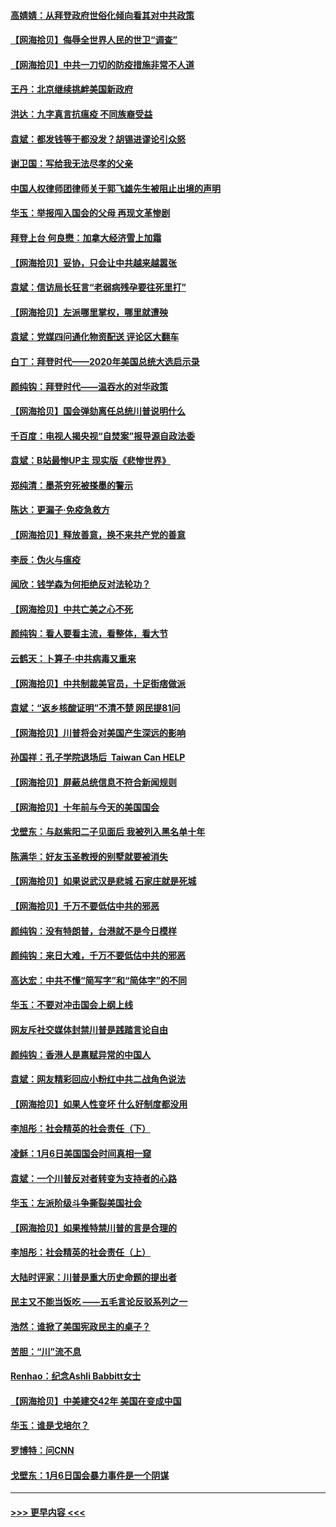 #### [高婧婧：从拜登政府世俗化倾向看其对中共政策](../pages/nsc993/n12730028.md?t=02032151) 
#### [【网海拾贝】侮辱全世界人民的世卫“调查”](../pages/nsc993/n12727884.md?t=02032151) 
#### [【网海拾贝】中共一刀切的防疫措施非常不人道](../pages/nsc993/n12724879.md?t=02032151) 
#### [王丹：北京继续挑衅美国新政府](../pages/nsc993/n12722456.md?t=02032151) 
#### [洪达：九字真言抗瘟疫 不同族裔受益](../pages/nsc993/n12722448.md?t=02032151) 
#### [袁斌：都发钱等于都没发？胡锡进谬论引众怒](../pages/nsc993/n12722393.md?t=02032151) 
#### [谢卫国：写给我无法尽孝的父亲](../pages/nsc993/n12720325.md?t=02032151) 
#### [中国人权律师团律师关于郭飞雄先生被阻止出境的声明](../pages/nsc993/n12720203.md?t=02032151) 
#### [华玉：举报闯入国会的父母 再现文革惨剧](../pages/nsc993/n12719070.md?t=02032151) 
#### [拜登上台 何良懋：加拿大经济雪上加霜](../pages/nsc993/n12718943.md?t=02032151) 
#### [【网海拾贝】妥协，只会让中共越来越嚣张](../pages/nsc993/n12717392.md?t=02032151) 
#### [袁斌：信访局长狂言“老弱病残孕要往死里打”](../pages/nsc993/n12717343.md?t=02032151) 
#### [【网海拾贝】左派哪里掌权，哪里就遭殃](../pages/nsc993/n12715009.md?t=02032151) 
#### [袁斌：党媒四问通化物资配送 评论区大翻车](../pages/nsc993/n12714950.md?t=02032151) 
#### [白丁：拜登时代——2020年美国总统大选启示录](../pages/nsc993/n12714920.md?t=02032151) 
#### [颜纯钩：拜登时代——温吞水的对华政策](../pages/nsc993/n12713245.md?t=02032151) 
#### [【网海拾贝】国会弹劾离任总统川普说明什么](../pages/nsc993/n12712816.md?t=02032151) 
#### [千百度：电视人揭央视“自焚案”报导源自政法委](../pages/nsc993/n12709760.md?t=02032151) 
#### [袁斌：B站最惨UP主 现实版《悲惨世界》](../pages/nsc993/n12709686.md?t=02032151) 
#### [郑纯清：墨茶穷死被搽墨的警示](../pages/nsc993/n12709262.md?t=02032151) 
#### [陈达：更漏子·免疫急救方](../pages/nsc993/n12709244.md?t=02032151) 
#### [【网海拾贝】释放善意，换不来共产党的善意](../pages/nsc993/n12708361.md?t=02032151) 
#### [李辰：伪火与瘟疫](../pages/nsc993/n12707981.md?t=02032151) 
#### [闻欣：钱学森为何拒绝反对法轮功？](../pages/nsc993/n12707407.md?t=02032151) 
#### [【网海拾贝】中共亡美之心不死](../pages/nsc993/n12707621.md?t=02032151) 
#### [颜纯钩：看人要看主流，看整体，看大节](../pages/nsc993/n12707536.md?t=02032151) 
#### [云鹤天：卜算子‧中共病毒又重来](../pages/nsc993/n12707408.md?t=02032151) 
#### [【网海拾贝】中共制裁美官员，十足街痞做派](../pages/nsc993/n12705115.md?t=02032151) 
#### [袁斌：“返乡核酸证明”不清不楚 网民提81问](../pages/nsc993/n12704982.md?t=02032151) 
#### [【网海拾贝】川普将会对美国产生深远的影响](../pages/nsc993/n12703045.md?t=02032151) 
#### [孙国祥：孔子学院退场后  Taiwan Can HELP](../pages/nsc993/n12702430.md?t=02032151) 
#### [【网海拾贝】屏蔽总统信息不符合新闻规则](../pages/nsc993/n12699998.md?t=02032151) 
#### [【网海拾贝】十年前与今天的美国国会](../pages/nsc993/n12696993.md?t=02032151) 
#### [戈壁东：与赵紫阳二子见面后 我被列入黑名单十年](../pages/nsc993/n12696215.md?t=02032151) 
#### [陈满华：好友玉圣教授的别墅就要被消失](../pages/nsc993/n12695411.md?t=02032151) 
#### [【网海拾贝】如果说武汉是悲城 石家庄就是死城](../pages/nsc993/n12694589.md?t=02032151) 
#### [【网海拾贝】千万不要低估中共的邪恶](../pages/nsc993/n12692771.md?t=02032151) 
#### [颜纯钩：没有特朗普，台港就不是今日模样](../pages/nsc993/n12692678.md?t=02032151) 
#### [颜纯钩：来日大难，千万不要低估中共的邪恶](../pages/nsc993/n12692080.md?t=02032151) 
#### [高达宏：中共不懂“简写字”和“简体字”的不同](../pages/nsc993/n12692068.md?t=02032151) 
#### [华玉：不要对冲击国会上纲上线](../pages/nsc993/n12689948.md?t=02032151) 
#### [网友斥社交媒体封禁川普是践踏言论自由](../pages/nsc993/n12687482.md?t=02032151) 
#### [颜纯钩：香港人是禀赋异常的中国人](../pages/nsc993/n12685142.md?t=02032151) 
#### [袁斌：网友精彩回应小粉红中共二战角色说法](../pages/nsc993/n12684994.md?t=02032151) 
#### [【网海拾贝】如果人性变坏 什么好制度都没用](../pages/nsc993/n12683000.md?t=02032151) 
#### [李旭彤：社会精英的社会责任（下）](../pages/nsc993/n12680604.md?t=02032151) 
#### [凌稣：1月6日美国国会时间真相一窥](../pages/nsc993/n12682780.md?t=02032151) 
#### [袁斌：一个川普反对者转变为支持者的心路](../pages/nsc993/n12682700.md?t=02032151) 
#### [华玉：左派阶级斗争撕裂美国社会](../pages/nsc993/n12681226.md?t=02032151) 
#### [【网海拾贝】如果推特禁川普的言是合理的](../pages/nsc993/n12681232.md?t=02032151) 
#### [李旭彤：社会精英的社会责任（上）](../pages/nsc993/n12680501.md?t=02032151) 
#### [大陆时评家：川普是重大历史命题的提出者](../pages/nsc993/n12679904.md?t=02032151) 
#### [民主又不能当饭吃 ——五毛言论反驳系列之一](../pages/nsc993/n12679877.md?t=02032151) 
#### [浩然：谁掀了美国宪政民主的桌子？](../pages/nsc993/n12679850.md?t=02032151) 
#### [苦胆：“川”流不息](../pages/nsc993/n12678388.md?t=02032151) 
#### [Renhao：纪念Ashli Babbitt女士](../pages/nsc993/n12678359.md?t=02032151) 
#### [【网海拾贝】中美建交42年 美国在变成中国](../pages/nsc993/n12678324.md?t=02032151) 
#### [华玉：谁是戈培尔？](../pages/nsc993/n12677515.md?t=02032151) 
#### [罗博特：问CNN](../pages/nsc993/n12677172.md?t=02032151) 
#### [戈壁东：1月6日国会暴力事件是一个阴谋](../pages/nsc993/n12674639.md?t=02032151) 

----
#### [ >>> 更早内容 <<< ](../indexes/nsc993-earlier.md)
